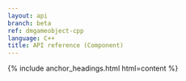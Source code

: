 ```yaml
---
layout: api
branch: beta
ref: dmgameobject-cpp
language: C++
title: API reference (Component)
---
```

{% include anchor_headings.html html=content %}